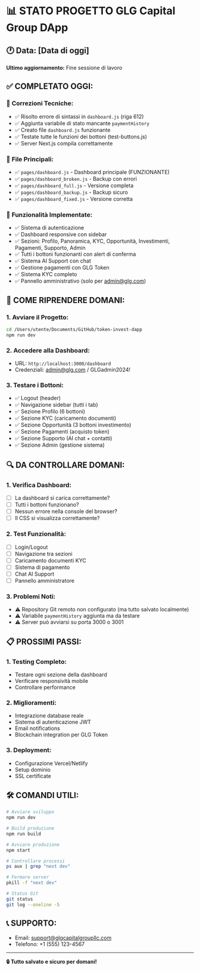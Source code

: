 # 📊 STATO PROGETTO GLG Capital Group DApp

## 🕐 Data: [Data di oggi]
**Ultimo aggiornamento:** Fine sessione di lavoro

## ✅ **COMPLETATO OGGI:**

### 🔧 **Correzioni Tecniche:**
- ✅ Risolto errore di sintassi in `dashboard.js` (riga 612)
- ✅ Aggiunta variabile di stato mancante `paymentHistory`
- ✅ Creato file `dashboard.js` funzionante
- ✅ Testate tutte le funzioni dei bottoni (test-buttons.js)
- ✅ Server Next.js compila correttamente

### 📁 **File Principali:**
- ✅ `pages/dashboard.js` - Dashboard principale (FUNZIONANTE)
- ✅ `pages/dashboard_broken.js` - Backup con errori
- ✅ `pages/dashboard_full.js` - Versione completa
- ✅ `pages/dashboard_backup.js` - Backup sicuro
- ✅ `pages/dashboard_fixed.js` - Versione corretta

### 🎯 **Funzionalità Implementate:**
- ✅ Sistema di autenticazione
- ✅ Dashboard responsive con sidebar
- ✅ Sezioni: Profilo, Panoramica, KYC, Opportunità, Investimenti, Pagamenti, Supporto, Admin
- ✅ Tutti i bottoni funzionanti con alert di conferma
- ✅ Sistema AI Support con chat
- ✅ Gestione pagamenti con GLG Token
- ✅ Sistema KYC completo
- ✅ Pannello amministrativo (solo per admin@glg.com)

## 🚀 **COME RIPRENDERE DOMANI:**

### 1. **Avviare il Progetto:**
```bash
cd /Users/utente/Documents/GitHub/token-invest-dapp
npm run dev
```

### 2. **Accedere alla Dashboard:**
- URL: `http://localhost:3000/dashboard`
- Credenziali: admin@glg.com / GLGadmin2024!

### 3. **Testare i Bottoni:**
- ✅ Logout (header)
- ✅ Navigazione sidebar (tutti i tab)
- ✅ Sezione Profilo (6 bottoni)
- ✅ Sezione KYC (caricamento documenti)
- ✅ Sezione Opportunità (3 bottoni investimento)
- ✅ Sezione Pagamenti (acquisto token)
- ✅ Sezione Supporto (AI chat + contatti)
- ✅ Sezione Admin (gestione sistema)

## 🔍 **DA CONTROLLARE DOMANI:**

### 1. **Verifica Dashboard:**
- [ ] La dashboard si carica correttamente?
- [ ] Tutti i bottoni funzionano?
- [ ] Nessun errore nella console del browser?
- [ ] Il CSS si visualizza correttamente?

### 2. **Test Funzionalità:**
- [ ] Login/Logout
- [ ] Navigazione tra sezioni
- [ ] Caricamento documenti KYC
- [ ] Sistema di pagamento
- [ ] Chat AI Support
- [ ] Pannello amministratore

### 3. **Problemi Noti:**
- ⚠️ Repository Git remoto non configurato (ma tutto salvato localmente)
- ⚠️ Variabile `paymentHistory` aggiunta ma da testare
- ⚠️ Server può avviarsi su porta 3000 o 3001

## 📋 **PROSSIMI PASSI:**

### 1. **Testing Completo:**
- Testare ogni sezione della dashboard
- Verificare responsività mobile
- Controllare performance

### 2. **Miglioramenti:**
- Integrazione database reale
- Sistema di autenticazione JWT
- Email notifications
- Blockchain integration per GLG Token

### 3. **Deployment:**
- Configurazione Vercel/Netlify
- Setup dominio
- SSL certificate

## 🛠️ **COMANDI UTILI:**

```bash
# Avviare sviluppo
npm run dev

# Build produzione
npm run build

# Avviare produzione
npm start

# Controllare processi
ps aux | grep "next dev"

# Fermare server
pkill -f "next dev"

# Status Git
git status
git log --oneline -5
```

## 📞 **SUPPORTO:**
- Email: support@glgcapitalgroupllc.com
- Telefono: +1 (555) 123-4567

---
**🔒 Tutto salvato e sicuro per domani!** 